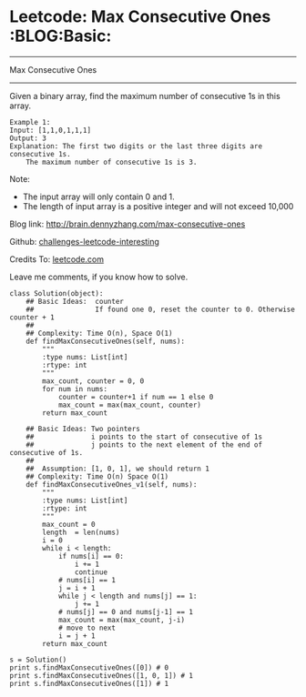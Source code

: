 # Leetcode: Max Consecutive Ones     :BLOG:Basic:


---

Max Consecutive Ones  

---

Given a binary array, find the maximum number of consecutive 1s in this array.  

    Example 1:
    Input: [1,1,0,1,1,1]
    Output: 3
    Explanation: The first two digits or the last three digits are consecutive 1s.
        The maximum number of consecutive 1s is 3.

Note:  

-   The input array will only contain 0 and 1.
-   The length of input array is a positive integer and will not exceed 10,000

Blog link: <http://brain.dennyzhang.com/max-consecutive-ones>  

Github: [challenges-leetcode-interesting](https://github.com/DennyZhang/challenges-leetcode-interesting/tree/master/max-consecutive-ones)  

Credits To: [leetcode.com](https://leetcode.com/problems/max-consecutive-ones/description)  

Leave me comments, if you know how to solve.  

    class Solution(object):
        ## Basic Ideas:  counter
        ##               If found one 0, reset the counter to 0. Otherwise counter + 1
        ##
        ## Complexity: Time O(n), Space O(1)
        def findMaxConsecutiveOnes(self, nums):
            """
            :type nums: List[int]
            :rtype: int
            """
            max_count, counter = 0, 0
            for num in nums:
                counter = counter+1 if num == 1 else 0
                max_count = max(max_count, counter)
            return max_count
    
        ## Basic Ideas: Two pointers
        ##              i points to the start of consecutive of 1s
        ##              j points to the next element of the end of consecutive of 1s.
        ##
        ##  Assumption: [1, 0, 1], we should return 1
        ## Complexity: Time O(n) Space O(1)
        def findMaxConsecutiveOnes_v1(self, nums):
            """
            :type nums: List[int]
            :rtype: int
            """
            max_count = 0
            length  = len(nums)
            i = 0
            while i < length:
                if nums[i] == 0:
                    i += 1
                    continue
                # nums[i] == 1
                j = i + 1
                while j < length and nums[j] == 1:
                    j += 1
                # nums[j] == 0 and nums[j-1] == 1
                max_count = max(max_count, j-i)
                # move to next
                i = j + 1
            return max_count
    
    s = Solution()
    print s.findMaxConsecutiveOnes([0]) # 0
    print s.findMaxConsecutiveOnes([1, 0, 1]) # 1
    print s.findMaxConsecutiveOnes([1]) # 1
